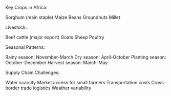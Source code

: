 Key Crops in Africa:

Sorghum (main staple)
Maize
Beans
Groundnuts
Millet

Livestock:

Beef cattle (major export)
Goats
Sheep
Poultry

Seasonal Patterns:

Rainy season: November-March
Dry season: April-October
Planting season: October-December
Harvest season: March-May

Supply Chain Challenges:

Water scarcity
Market access for small farmers
Transportation costs
Cross-border trade logistics
Weather variability